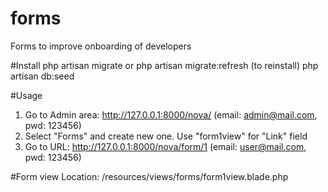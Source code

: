 # forms
Forms to improve onboarding of developers

#Install
php artisan migrate or php artisan migrate:refresh (to reinstall)
php artisan db:seed

#Usage
1) Go to Admin area: http://127.0.0.1:8000/nova/ (email: admin@mail.com, pwd: 123456)
2) Select "Forms" and create new one. Use "form1view" for "Link" field
3) Go to URL: http://127.0.0.1:8000/nova/form/1 (email: user@mail.com, pwd: 123456)

#Form view
Location: /resources/views/forms/form1view.blade.php